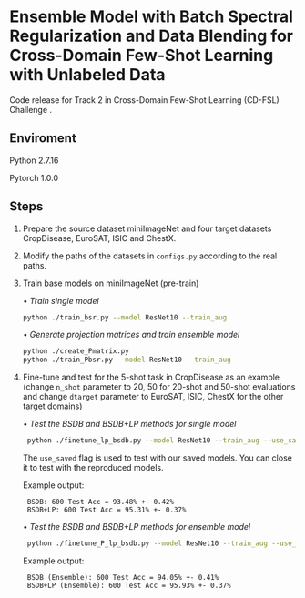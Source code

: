 # Ensemble Model with Batch Spectral Regularization and Data Blending for Cross-Domain Few-Shot Learning with Unlabeled Data

Code release for Track 2 in Cross-Domain Few-Shot Learning (CD-FSL) Challenge .

## Enviroment

Python 2.7.16

Pytorch 1.0.0

## Steps

1. Prepare the source dataset miniImageNet and four target datasets CropDisease, EuroSAT, ISIC and ChestX.

2. Modify the paths of the datasets in `configs.py` according to the real paths.

3. Train base models on miniImageNet (pre-train)

    • *Train single model*
    
    ```bash
    python ./train_bsr.py --model ResNet10 --train_aug
    ```
    
    • *Generate projection matrices and train ensemble model*
    
    ```bash
    python ./create_Pmatrix.py
    python ./train_Pbsr.py --model ResNet10 --train_aug
    ```
4. Fine-tune and test for the 5-shot task in CropDisease as an example (change `n_shot` parameter to 20, 50 for 20-shot and 50-shot evaluations and change `dtarget` parameter to EuroSAT, ISIC, ChestX for the other target domains)

    • *Test the BSDB and BSDB+LP methods for single model*
    
    ```bash
     python ./finetune_lp_bsdb.py --model ResNet10 --train_aug --use_saved --dtarget CropDisease --n_shot 5
    ```
    
    The `use_saved` flag is used to test with our saved models. You can close it to test with the reproduced models.
    
    Example output:
    
        BSDB: 600 Test Acc = 93.48% +- 0.42%
        BSDB+LP: 600 Test Acc = 95.31% +- 0.37%
    
    • *Test the BSDB and BSDB+LP methods for ensemble model*
    
    ```bash
     python ./finetune_P_lp_bsdb.py --model ResNet10 --train_aug --use_saved --dtarget CropDisease --n_shot 5
    ```
    
    Example output:
    
        BSDB (Ensemble): 600 Test Acc = 94.05% +- 0.41%
        BSDB+LP (Ensemble): 600 Test Acc = 95.93% +- 0.37%
